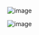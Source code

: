 ![image](https://github.com/Chaiyapa/03376836-OOP-2566-Lab-11/assets/144195729/b85c9096-5795-44a0-a48d-546594f4b147)

![image](https://github.com/Chaiyapa/03376836-OOP-2566-Lab-11/assets/144195729/a8a0ebbb-a184-4801-b89b-232852015298)
